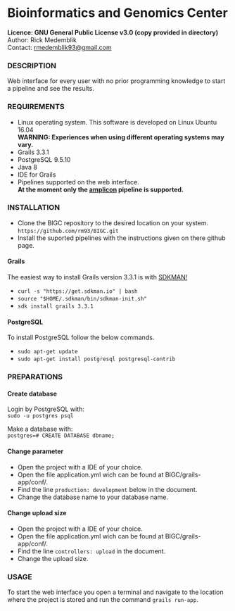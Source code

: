 # Bioinformatics and Genomics Center

**Licence: GNU General Public License v3.0 (copy provided in directory)**<br />
Author: Rick Medemblik<br />
Contact: rmedemblik93@gmail.com<br />

### DESCRIPTION

Web interface for every user with no prior programming knowledge to start a pipeline and see the results.

### REQUIREMENTS

- Linux operating system. This software is developed on Linux Ubuntu 16.04<br />
  **WARNING: Experiences when using different operating systems may vary.**
- Grails 3.3.1
- PostgreSQL 9.5.10
- Java 8
- IDE for Grails
- Pipelines supported on the web interface.<br />
**At the moment only the [amplicon](https://github.com/Tommyvanwijk/RIVM_amplicon_pipeline) pipeline is supported.**

### INSTALLATION

- Clone the BIGC repository to the desired location on your system.<br />
  `https://github.com/rm93/BIGC.git`
- Install the suported pipelines with the instructions given on there github page.
  
#### Grails
The easiest way to install Grails version 3.3.1 is with [SDKMAN!](http://www.sdkman.io)<br />
-	`curl -s "https://get.sdkman.io" | bash`<br />
- `source "$HOME/.sdkman/bin/sdkman-init.sh"`
- `sdk install grails 3.3.1`

#### PostgreSQL
To install PostgreSQL follow the below commands.
 - `sudo apt-get update`
 - `sudo apt-get install postgresql postgresql-contrib`

### PREPARATIONS

#### Create database

Login by PostgreSQL with:<br />
`sudo -u postgres psql`<br />

Make a database with:<br />
`postgres=# CREATE DATABASE dbname;`<br />

#### Change parameter

- Open the project with a IDE of your choice.
- Open the file application.yml wich can be found at BIGC/grails-app/conf/.
- Find the line `production: development` below in the document.
- Change the database name to your database name.

#### Change upload size

- Open the project with a IDE of your choice.
- Open the file application.yml wich can be found at BIGC/grails-app/conf/.
- Find the line `controllers: upload` in the document.
- Change the upload size.

### USAGE

To start the web interface you open a terminal and navigate to the location where the project is stored and run the command `grails run-app`.
